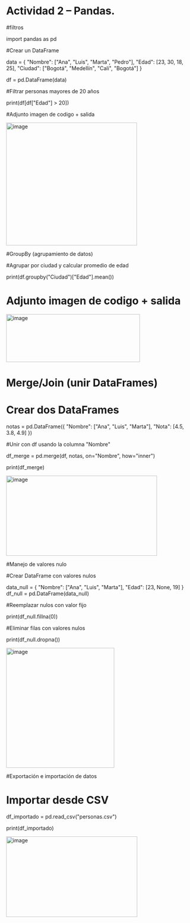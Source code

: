 # Actividad 2 – Pandas.
#filtros

import pandas as pd

#Crear un DataFrame

data = {
    "Nombre": ["Ana", "Luis", "Marta", "Pedro"],
    "Edad": [23, 30, 18, 25],
    "Ciudad": ["Bogotá", "Medellín", "Cali", "Bogotá"]
}

df = pd.DataFrame(data)

#Filtrar personas mayores de 20 años

print(df[df["Edad"] > 20])

#Adjunto imagen de codigo + salida

<img width="352" height="331" alt="image" src="https://github.com/user-attachments/assets/81fbf7ba-4d11-4db0-b0b3-5f3d620f5f27" />

#GroupBy (agrupamiento de datos)

#Agrupar por ciudad y calcular promedio de edad

print(df.groupby("Ciudad")["Edad"].mean())

# Adjunto imagen de codigo + salida

<img width="360" height="129" alt="image" src="https://github.com/user-attachments/assets/5ef3fdbb-8e19-4a77-8ba0-d4eeb621d1f1" />

# Merge/Join (unir DataFrames)

# Crear dos DataFrames

notas = pd.DataFrame({
    "Nombre": ["Ana", "Luis", "Marta"],
    "Nota": [4.5, 3.8, 4.9]
})

#Unir con df usando la columna "Nombre"

df_merge = pd.merge(df, notas, on="Nombre", how="inner")

print(df_merge)

<img width="406" height="216" alt="image" src="https://github.com/user-attachments/assets/bcab8203-1fe1-4a46-a4b1-a757a95634f3" />

#Manejo de valores nulo

#Crear DataFrame con valores nulos

data_null = {
    "Nombre": ["Ana", "Luis", "Marta"],
    "Edad": [23, None, 19]
}
df_null = pd.DataFrame(data_null)

#Reemplazar nulos con valor fijo

print(df_null.fillna(0))

#Eliminar filas con valores nulos

print(df_null.dropna())

<img width="291" height="323" alt="image" src="https://github.com/user-attachments/assets/075ac2a6-de1e-4c5d-8656-0def7230e2eb" />

#Exportación e importación de datos

# Importar desde CSV

df_importado = pd.read_csv("personas.csv")

print(df_importado)

<img width="353" height="217" alt="image" src="https://github.com/user-attachments/assets/9af1f844-72dd-431b-a98b-5123e075069a" />

